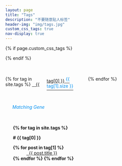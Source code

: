 ```yaml
---
layout: page
title: "Tags"
description: "不要随意贴人标签"  
header-img: "img/tags.jpg" 
custom_css_tags: true 
nav-display: true
---
```



{% if page.custom_css_tags %}
<style type="text/css">
#tag_cloud {margin:0.5in 0em;font-weight: normal;}
@media all and (max-width: 500px){
	#tag_cloud {
	-moz-column-count:2; /* Firefox */
	-webkit-column-count:2; /* Safari and Chrome */
	column-count:2;}
}
@media all and (min-width:500px) and (max-width:750px){
	#tag_cloud {
	-moz-column-count:3; /* Firefox */
	-webkit-column-count:3; /* Safari and Chrome */
	column-count:3;}
}
@media all and (min-width:750px) and (max-width: 1000px){
	#tag_cloud {
	-moz-column-count:4; /* Firefox */
	-webkit-column-count:4; /* Safari and Chrome */
	column-count:4;}
}
@media all and (min-width:1000px){
	#tag_cloud {
	-moz-column-count:5; /* Firefox */
	-webkit-column-count:5; /* Safari and Chrome */
	column-count:5;}
}
#MatchingGene {font-style:italic;color:#0590f0;margin:0em 1em 0.5in}
#MyTags {color:lightgray} 
#tag-sup {font-size:14px;color:#0590f0}
.listing-seperator {	margin:1em auto;}
.listing-item{font-weight:normal;}
@media all and (max-width:768px){
.listing-item{text-indent:0em;}
.listing {margin-left: -2em;}
}
@media all and (min-width:768px){
.listing-item{text-indent:2em;}
}
</style>
{% endif %}

<div id='tag_cloud'>
{% for tag in site.tags  %}
<a href="#{{ tag[0] }}" title="{{ tag[0] }}" rel="{{ tag[1].size }}"><i id="MyTags" class="fa fa-tags">&nbsp;&nbsp;</i> {{ tag[0] }} <sup id="tag-sup"> {{ tag[1].size }} </sup> </a><br/>
{% endfor %}
</div>

<div id="MatchingGene"><i class="fa fa-spinner fa-pulse"></i> &nbsp; Matching Gene</div>

<ul class="listing" style="list-style-type: none;font-weight: bold;">
{% for tag in site.tags %}
  <li class="listing-seperator" id="{{ tag[0] }}" >#&nbsp;{{ tag[0] }}</li>
{% for post in tag[1] %}
  <li class="listing-item" >
  <a href="{{ post.url }}" title="{{ post.title }}" style="margin-left:1em;"><i class="fa fa-link">&nbsp;&nbsp;</i>{{ post.title }}</a>
  </li>
{% endfor %}
{% endfor %}
</ul>

<!--
<script src="/media/js/jquery.tagcloud.js" type="text/javascript" charset="utf-8"></script> 
<script language="javascript">
$.fn.tagcloud.defaults = {
    size: {start: 1, end: 1, unit: 'em'},
      color: {start: '#f8e0e6', end: '#ff3333'}
};

$(function () {
    $('#tag_cloud a').tagcloud();
});
</script>
-->